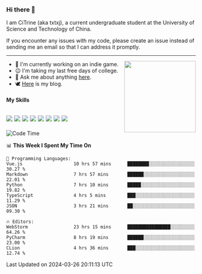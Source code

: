 ### Hi there 👋

I am CiTrine (aka txtxj), a current undergraduate student at the University of Science and Technology of China.

If you encounter any issues with my code, please create an issue instead of sending me an email so that I can address it promptly.

---

<img align="right" height="190" src="http://github-profile-summary-cards.vercel.app/api/cards/stats?username=txtxj&theme=vue">

- 🌱 I'm currently working on an indie game.
- 😉 I'm taking my last free days of college.
- 💬 Ask me about anything [here](https://github.com/txtxj/txtxj/issues).
- 🕊️ [Here](https://txtxj.top) is my blog.

#### My Skills

![](https://img.shields.io/badge/Unity-000000?logo=unity&logoColor=fff)
![](https://img.shields.io/badge/C%23-239120?logo=csharp&logoColor=fff)
![](https://img.shields.io/badge/Python-3e74a2?logo=python&logoColor=fff)
![](https://img.shields.io/badge/C++-65318e?logo=cplusplus&logoColor=fff)
![](https://img.shields.io/badge/C-5654a2?logo=c&logoColor=fff)
![](https://img.shields.io/badge/Vue-4FC08D?logo=vuedotjs&logoColor=fff)
![](https://img.shields.io/badge/Blender-f5792a?logo=blender&logoColor=fff)
![](https://img.shields.io/badge/MS%20SQL-cc2927?logo=microsoftsqlserver&logoColor=fff)
---

<!--START_SECTION:waka-->
![Code Time](http://img.shields.io/badge/Code%20Time-1%2C720%20hrs%2049%20mins-blue)

📊 **This Week I Spent My Time On** 

```text
💬 Programming Languages: 
Vue.js                   10 hrs 57 mins      ████████░░░░░░░░░░░░░░░░░   30.27 % 
Markdown                 7 hrs 57 mins       ██████░░░░░░░░░░░░░░░░░░░   22.01 % 
Python                   7 hrs 10 mins       █████░░░░░░░░░░░░░░░░░░░░   19.82 % 
TypeScript               4 hrs 5 mins        ███░░░░░░░░░░░░░░░░░░░░░░   11.29 % 
JSON                     3 hrs 21 mins       ██░░░░░░░░░░░░░░░░░░░░░░░   09.30 % 

🔥 Editors: 
WebStorm                 23 hrs 15 mins      ████████████████░░░░░░░░░   64.26 % 
PyCharm                  8 hrs 19 mins       ██████░░░░░░░░░░░░░░░░░░░   23.00 % 
CLion                    4 hrs 36 mins       ███░░░░░░░░░░░░░░░░░░░░░░   12.74 % 
```


 Last Updated on 2024-03-26 20:11:13 UTC
<!--END_SECTION:waka-->
